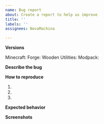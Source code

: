 ```yaml
---
name: Bug report
about: Create a report to help us improve
title: ''
labels: ''
assignees: NovaMachina

---
```


**Versions**
<!-- Versions used for the bug -->
Minecraft: 
Forge: 
Wooden Utilities: 
Modpack: 
<!-- Do not forget the name of the modpack -->

**Describe the bug**
<!-- A clear and concise description of what the bug is. -->

**How to reproduce**
<!-- Steps to reproduce the behavior -->
1. 
2. 
3. 

**Expected behavior**
<!-- A clear and concise description of what you expected to happen. -->

**Screenshots**
<!-- If applicable, add screenshots to help explain your problem. -->
